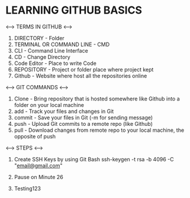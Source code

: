 # LEARNING GITHUB BASICS

<--> TERMS IN GITHUB <-->

1. DIRECTORY - Folder
2. TERMINAL OR COMMAND LINE - CMD
3. CLI - Command Line Interface
4. CD - Change Directory
5. Code Editor - Place to write Code
6. REPOSITORY - Project or folder place where project kept
7. Github - Website where host all the repositories online

<--> GIT COMMANDS <-->

1. Clone - Bring repository that is hosted somewhere like Github into a folder on your local machine
2. add - Track your files and changes in Git
3. commit - Save your files in Git (-m for sending message)
4. push - Upload Git commits to a remote repo (like Github)
5. pull - Download changes from remote repo to your local machine, the opposite of push

<--> STEPS <-->
1. Create SSH Keys by using Git Bash 
    ssh-keygen -t rsa -b 4096 -C "email@gmail.com"

2. Pause on Minute 26

3. Testing123